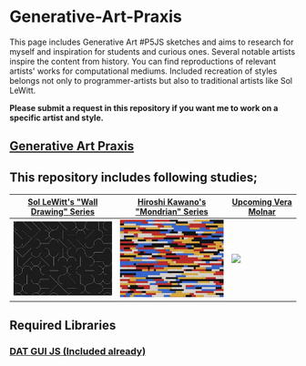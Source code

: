 # Generative-Art-Praxis
This page includes Generative Art #P5JS sketches and aims to research for myself and inspiration for students and curious ones. Several notable artists inspire the content from history. You can find reproductions of relevant artists' works for computational mediums. Included recreation of styles belongs not only to programmer-artists but also to traditional artists like Sol LeWitt.

**Please submit a request in this repository if you want me to work on a specific artist and style.**

## [Generative Art Praxis](https://github.com/alptugan/Generative-Art-Praxis)


## This repository includes following studies;

[Sol LeWitt's "Wall Drawing" Series](https://github.com/alptugan/Generative-Art-Praxis/tree/main/01_Sol_Lewitt_Wall_drawing_generator_01) | [Hiroshi Kawano's "Mondrian" Series](https://github.com/alptugan/Generative-Art-Praxis/tree/main/03_Hiroshi-Kawano) | [Upcoming Vera Molnar](http://#)
------------- | ------------- | -------------
![](01_Sol_Lewitt_Wall_drawing_generator_01/export/ss.jpg)  | ![](03_Hiroshi-Kawano/export/ss.jpg) | ![](/04_Vera_Molnar/export/ss.jpg)

## Required Libraries
### [DAT GUI JS (Included already)](https://github.com/dataarts/dat.gui)
